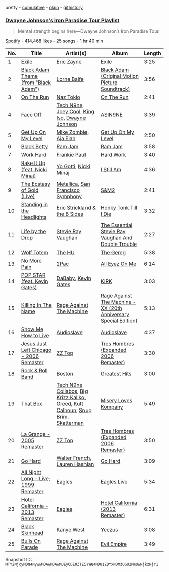 pretty - [cumulative](/playlists/cumulative/37i9dQZF1DXcdGxYPVUKPf.md) - [plain](/playlists/plain/37i9dQZF1DXcdGxYPVUKPf) - [githistory](https://github.githistory.xyz/mackorone/spotify-playlist-archive/blob/main/playlists/plain/37i9dQZF1DXcdGxYPVUKPf)

### [Dwayne Johnson's Iron Paradise Tour Playlist](https://open.spotify.com/playlist/37i9dQZF1DXcdGxYPVUKPf)

> Mental strength begins here—Dwayne Johnson’s Iron Paradise Tour.

[Spotify](https://open.spotify.com/user/spotify) - 414,468 likes - 25 songs - 1 hr 40 min

| No. | Title | Artist(s) | Album | Length |
|---|---|---|---|---|
| 1 | [Exile](https://open.spotify.com/track/6VM70wjJ8kl7AFMS1KaOgi) | [Eric Zayne](https://open.spotify.com/artist/5HMNsIi6AQplZELW9jeLjd) | [Exile](https://open.spotify.com/album/1roiPYs5gYEy3kmT3C6vz1) | 3:25 |
| 2 | [Black Adam Theme \(from "Black Adam"\)](https://open.spotify.com/track/1YcqFdl5MQIfN4f8ulc73l) | [Lorne Balfe](https://open.spotify.com/artist/6dU7gPN2BhEPfO5QHLt7es) | [Black Adam \(Original Motion Picture Soundtrack\)](https://open.spotify.com/album/6QQ1bcCdI8RiiiAgXtK6nj) | 3:56 |
| 3 | [On The Run](https://open.spotify.com/track/4sLozZ8Weo81XhRrwqbqnJ) | [Naz Tokio](https://open.spotify.com/artist/2Ohz3BAbalahBYLuM836cd) | [On The Run](https://open.spotify.com/album/6wfUVm9aYFoYtLXCPugXrt) | 2:41 |
| 4 | [Face Off](https://open.spotify.com/track/0M5igzLuVkGfr76ezrAZI3) | [Tech N9ne](https://open.spotify.com/artist/6UBA15slIuadJ8h2lPRPos), [Joey Cool](https://open.spotify.com/artist/1A8NEJYo3VW9aIZ6l55Dgu), [King Iso](https://open.spotify.com/artist/7vTyZmNA6LC0WRDg7V6yle), [Dwayne Johnson](https://open.spotify.com/artist/1T8S48bD91THNKBByWBDyn) | [ASIN9NE](https://open.spotify.com/album/3eYtzrCbHWAW0tRW93gaxj) | 3:39 |
| 5 | [Get Up On My Level](https://open.spotify.com/track/7hXPF6mq76yeknggOnCNID) | [Mike Zombie](https://open.spotify.com/artist/4Vb3ImmWPDA7Jszi6WLhdQ), [Aja Elan](https://open.spotify.com/artist/5vSvL2GNm9anuyWiy9YZCL) | [Get Up On My Level](https://open.spotify.com/album/0retIMfRSCLdGiUUatMct8) | 2:50 |
| 6 | [Black Betty](https://open.spotify.com/track/6kooDsorCpWVMGc994XjWN) | [Ram Jam](https://open.spotify.com/artist/6FITmSxIMsk6TfulFiCIIz) | [Ram Jam](https://open.spotify.com/album/4z2REZpvRsVMpHFrsIz7PD) | 3:58 |
| 7 | [Work Hard](https://open.spotify.com/track/7AxLkHObRt76cLyte1VyGv) | [Frankie Paul](https://open.spotify.com/artist/1J4CDjVHn8ummXVmJ7Q73u) | [Hard Work](https://open.spotify.com/album/1Z6OZ6k6PkjiOC65QWiiQy) | 3:40 |
| 8 | [Rake It Up \(feat\. Nicki Minaj\)](https://open.spotify.com/track/4knL4iPxPOZjQzTUlELGSY) | [Yo Gotti](https://open.spotify.com/artist/6Ha4aES39QiVjR0L2lwuwq), [Nicki Minaj](https://open.spotify.com/artist/0hCNtLu0JehylgoiP8L4Gh) | [I Still Am](https://open.spotify.com/album/1tSsb3t0pqVVONvBJivoT9) | 4:36 |
| 9 | [The Ecstasy of Gold \(Live\)](https://open.spotify.com/track/0L5ZW54haCFM84is0UhLjj) | [Metallica](https://open.spotify.com/artist/2ye2Wgw4gimLv2eAKyk1NB), [San Francisco Symphony](https://open.spotify.com/artist/1qHStDLIc8uV7hvTG6FGRJ) | [S&M2](https://open.spotify.com/album/4vxkHVyS6D66Rwt0mpz0cS) | 2:41 |
| 10 | [Standing in the Headlights](https://open.spotify.com/track/0C4NHwuJdQn6b5SZB0ewUF) | [Eric Strickland & the B Sides](https://open.spotify.com/artist/5ITwDrWvrtMxVRlR10QYFn) | [Honky Tonk Till I Die](https://open.spotify.com/album/7FOBfMubIyN5ywBlQQldth) | 3:32 |
| 11 | [Life by the Drop](https://open.spotify.com/track/4baw6m9OhZ1W8fPqWinZ3L) | [Stevie Ray Vaughan](https://open.spotify.com/artist/5fsDcuclIe8ZiBD5P787K1) | [The Essential Stevie Ray Vaughan And Double Trouble](https://open.spotify.com/album/4dShhtGUjPunYS95jHOm3r) | 2:27 |
| 12 | [Wolf Totem](https://open.spotify.com/track/5hISmTJXBXdOes4htbUhGk) | [The HU](https://open.spotify.com/artist/0b2B3PwcYzQAhuJacmcYgc) | [The Gereg](https://open.spotify.com/album/6YIA45KnCATXRzPFOeA9S8) | 5:38 |
| 13 | [No More Pain](https://open.spotify.com/track/7xeh81c3bxTgqUgy2WN56u) | [2Pac](https://open.spotify.com/artist/1ZwdS5xdxEREPySFridCfh) | [All Eyez On Me](https://open.spotify.com/album/78iX7tMceN0FsnmabAtlOC) | 6:14 |
| 14 | [POP STAR \(feat\. Kevin Gates\)](https://open.spotify.com/track/2TsD9kSbgYx5fSNRsoNURE) | [DaBaby](https://open.spotify.com/artist/4r63FhuTkUYltbVAg5TQnk), [Kevin Gates](https://open.spotify.com/artist/1gPhS1zisyXr5dHTYZyiMe) | [KIRK](https://open.spotify.com/album/1NsTSXjVNE7XmZ8PmyW0wl) | 3:03 |
| 15 | [Killing In The Name](https://open.spotify.com/track/59WN2psjkt1tyaxjspN8fp) | [Rage Against The Machine](https://open.spotify.com/artist/2d0hyoQ5ynDBnkvAbJKORj) | [Rage Against The Machine \- XX \(20th Anniversary Special Edition\)](https://open.spotify.com/album/4Io5vWtmV1rFj4yirKb4y4) | 5:13 |
| 16 | [Show Me How to Live](https://open.spotify.com/track/1Qdnvn4XlmZANCVy3XjrQo) | [Audioslave](https://open.spotify.com/artist/2ziB7fzrXBoh1HUPS6sVFn) | [Audioslave](https://open.spotify.com/album/78guAsers0klWl6RwzgDLd) | 4:37 |
| 17 | [Jesus Just Left Chicago \- 2006 Remaster](https://open.spotify.com/track/4tYjuquiKvx2Pq6usRTVWB) | [ZZ Top](https://open.spotify.com/artist/2AM4ilv6UzW0uMRuqKtDgN) | [Tres Hombres \(Expanded 2006 Remaster\)](https://open.spotify.com/album/0Em8m9kRctyH9S3MTXAHvY) | 3:30 |
| 18 | [Rock & Roll Band](https://open.spotify.com/track/6Zqi66Qg8iBjco53F5QHcN) | [Boston](https://open.spotify.com/artist/29kkCKKGXheHuoO829FxWK) | [Greatest Hits](https://open.spotify.com/album/0ouBJG6m2VFeQFEvFv7Io2) | 3:00 |
| 19 | [That Box](https://open.spotify.com/track/0s77c1ThyBrs35oXKGUUc4) | [Tech N9ne Collabos](https://open.spotify.com/artist/4UOlRVifrFdQHW9qu5ep8t), [Big Krizz Kaliko](https://open.spotify.com/artist/0BWaIw0Ns1a7e51l3DminD), [Greed](https://open.spotify.com/artist/0rHMSWop2zjzzy8tDETdui), [Kutt Calhoun](https://open.spotify.com/artist/78nL8LitGR7vO0qp2iZF9E), [Snug Brim](https://open.spotify.com/artist/4qoda7nfDZu2VPP9MWPx2h), [Skatterman](https://open.spotify.com/artist/7j737JHxqSvr0ELJXhHgNq) | [Misery Loves Kompany](https://open.spotify.com/album/6ZQsfsE3X900PjZeomO4VY) | 5:49 |
| 20 | [La Grange \- 2005 Remaster](https://open.spotify.com/track/70YvYr2hGlS01bKRIho1HM) | [ZZ Top](https://open.spotify.com/artist/2AM4ilv6UzW0uMRuqKtDgN) | [Tres Hombres \(Expanded 2006 Remaster\)](https://open.spotify.com/album/0Em8m9kRctyH9S3MTXAHvY) | 3:50 |
| 21 | [Go Hard](https://open.spotify.com/track/6v0WJXzW6jMO3q8ACPWgpp) | [Walter French](https://open.spotify.com/artist/1KIH0qMvrEdK5HrFtMieWE), [Lauren Hashian](https://open.spotify.com/artist/0bchCUkOuvPSeazHgDsh0Y) | [Go Hard](https://open.spotify.com/album/7rxQJ0HuHwWm0oPK0T1Eeg) | 3:09 |
| 22 | [All Night Long \- Live; 1999 Remaster](https://open.spotify.com/track/36psUsoODcqVG52lQIzDNy) | [Eagles](https://open.spotify.com/artist/0ECwFtbIWEVNwjlrfc6xoL) | [Eagles Live](https://open.spotify.com/album/04ZCu8OHFUgbf9Ko0bOSZ2) | 5:34 |
| 23 | [Hotel California \- 2013 Remaster](https://open.spotify.com/track/40riOy7x9W7GXjyGp4pjAv) | [Eagles](https://open.spotify.com/artist/0ECwFtbIWEVNwjlrfc6xoL) | [Hotel California \(2013 Remaster\)](https://open.spotify.com/album/2widuo17g5CEC66IbzveRu) | 6:31 |
| 24 | [Black Skinhead](https://open.spotify.com/track/722tgOgdIbNe3BEyLnejw4) | [Kanye West](https://open.spotify.com/artist/5K4W6rqBFWDnAN6FQUkS6x) | [Yeezus](https://open.spotify.com/album/7D2NdGvBHIavgLhmcwhluK) | 3:08 |
| 25 | [Bulls On Parade](https://open.spotify.com/track/0tZ3mElWcr74OOhKEiNz1x) | [Rage Against The Machine](https://open.spotify.com/artist/2d0hyoQ5ynDBnkvAbJKORj) | [Evil Empire](https://open.spotify.com/album/24E6rDvGDuYFjlGewp4ntF) | 3:49 |

Snapshot ID: `MTY2NjcyMDQ4NywwMDAwMDAwMDEyODE0ZTE5YWQ4MDU1ZDYxNDMzOGU2MmUwNjkzNjY1`

